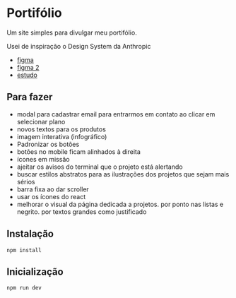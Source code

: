 # Portifólio

Um site simples para divulgar meu portifólio.

Usei de inspiração o Design System da Anthropic

- [figma](https://www.figma.com/community/file/1445575023384366559)
- [figma 2](https://www.figma.com/community/file/1420804279653043573)
- [estudo](https://abduzeedo.com/seamlessly-crafting-ai-branding-and-visual-identity-anthropic)

## Para fazer

- modal para cadastrar email para entrarmos em contato ao clicar em selecionar plano
- novos textos para os produtos
- imagem interativa (infográfico)
- Padronizar os botões
- botões no mobile ficam alinhados à direita
- ícones em missão
- ajeitar os avisos do terminal que o projeto está alertando
- buscar estilos abstratos para as ilustrações dos projetos que sejam mais sérios
- barra fixa ao dar scroller
- usar os ícones do react
- melhorar o visual da página dedicada a projetos. por ponto nas listas e negrito. por textos grandes como justificado

## Instalação

```shell
npm install
```

## Inicialização

```shell
npm run dev
```
